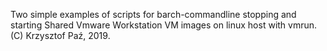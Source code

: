 
Two simple examples of scripts for barch-commandline stopping and starting Shared Vmware Workstation VM images on linux host with vmrun. (C) Krzysztof Paź, 2019.

